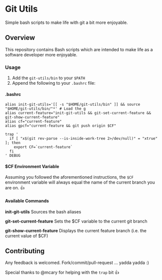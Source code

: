 # Git Utils

Simple bash scripts to make life with git a bit more enjoyable.

## Overview

This repository contains Bash scripts which are intended to make life as a software developer more enjoyable.  

### Usage

1. Add the `git-utils/bin` to your `$PATH`
2. Append the following to your `.bashrc` file:

#### .bashrc 

    alias init-git-utils='[[ -s "$HOME/git-utils/bin" ]] && source "$HOME/git-utils/bin/"*' # Load the g
    alias current-feature="init-git-utils && git-set-current-feature && git-show-current-feature"
    alias cf="current-feature"
    alias gpcf="current-feature && git push origin $CF"

    trap '
      if [ "x$(git rev-parse --is-inside-work-tree 2>/dev/null)" = "xtrue" ]; then
        export CF=`current-feature`
      fi
    ' DEBUG
    
#### $CF Environment Variable

Assuming you followed the aforementioned instructions, the `$CF` environment variable will always equal the name of the current branch you are on. :+1:


#### Available Commands

**init-git-utils** 
Sources the bash aliases

**git-set-current-feature** 
Sets the $CF variable to the current git branch

**git-show-current-feature** 
Displays the current feature branch (i.e. the current value of $CF)

## Contributing

Any feedback is welcomed.  Fork/commit/pull-request ... yadda yadda :)

Special thanks to @mcary for helping with the `trap` bit :+1:
